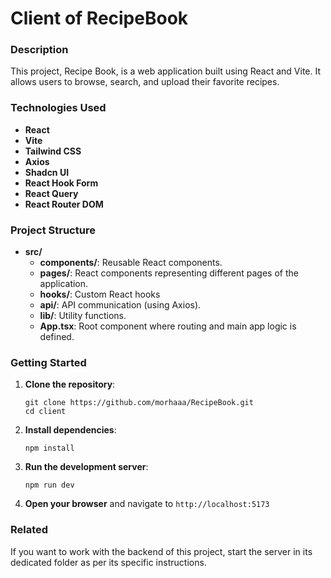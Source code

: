 # Client of RecipeBook

### Description

This project, Recipe Book, is a web application built using React and Vite. It allows users to browse, search, and upload their favorite recipes.

### Technologies Used

- **React**
- **Vite**
- **Tailwind CSS**
- **Axios**
- **Shadcn UI**
- **React Hook Form**
- **React Query**
- **React Router DOM**

### Project Structure

- **src/**
  - **components/**: Reusable React components.
  - **pages/**: React components representing different pages of the application.
  - **hooks/**: Custom React hooks
  - **api/**: API communication (using Axios).
  - **lib/**: Utility functions.
  - **App.tsx**: Root component where routing and main app logic is defined.

### Getting Started

1. **Clone the repository**:

   ```
   git clone https://github.com/morhaaa/RecipeBook.git
   cd client
   ```

2. **Install dependencies**:

   ```
   npm install
   ```

3. **Run the development server**:

   ```
   npm run dev
   ```

4. **Open your browser** and navigate to `http://localhost:5173`

### Related

If you want to work with the backend of this project, start the server in its dedicated folder as per its specific instructions.
